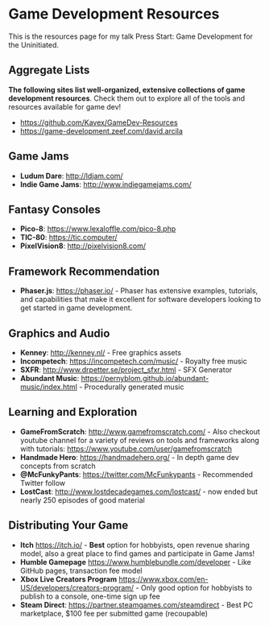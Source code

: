# Game Development Resources

This is the resources page for my talk Press Start: Game Development for the Uninitiated.

## Aggregate Lists

**The following sites list well-organized, extensive collections of game development resources**. Check them out to explore all of the tools and resources available for game dev!

* https://github.com/Kavex/GameDev-Resources
* https://game-development.zeef.com/david.arcila

## Game Jams

* **Ludum Dare**: http://ldjam.com/
* **Indie Game Jams**: http://www.indiegamejams.com/

## Fantasy Consoles

* **Pico-8**: https://www.lexaloffle.com/pico-8.php
* **TIC-80**: https://tic.computer/
* **PixelVision8**: http://pixelvision8.com/

## Framework Recommendation

* **Phaser.js**: https://phaser.io/ - Phaser has extensive examples, tutorials, and capabilities that make it excellent for software developers looking to get started in game development.

## Graphics and Audio

* **Kenney**: http://kenney.nl/ - Free graphics assets
* **Incompetech**: https://incompetech.com/music/ - Royalty free music
* **SXFR**: http://www.drpetter.se/project_sfxr.html - SFX Generator
* **Abundant Music**: https://pernyblom.github.io/abundant-music/index.html - Procedurally generated music 

## Learning and Exploration

* **GameFromScratch**: http://www.gamefromscratch.com/ - Also checkout youtube channel for a variety of reviews on tools and frameworks along with tutorials: https://www.youtube.com/user/gamefromscratch
* **Handmade Hero**: https://handmadehero.org/ - In depth game dev concepts from scratch
* **@McFunkyPants**: https://twitter.com/McFunkypants - Recommended Twitter follow
* **LostCast**: http://www.lostdecadegames.com/lostcast/ - now ended but nearly 250 episodes of good material

## Distributing Your Game

* **Itch** https://itch.io/ - **Best** option for hobbyists, open revenue sharing model, also a great place to find games and participate in Game Jams!
* **Humble Gamepage** https://www.humblebundle.com/developer - Like GitHub pages, transaction fee model
* **Xbox Live Creators Program** https://www.xbox.com/en-US/developers/creators-program/ - Only good option for hobbyists to publish to a console, one-time sign up fee
* **Steam Direct**: https://partner.steamgames.com/steamdirect -  Best PC marketplace, $100 fee per submitted game (recoupable)
